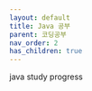 ```yaml
---
layout: default
title: Java 공부
parent: 코딩공부
nav_order: 2
has_children: true
---
```



java study progress 



